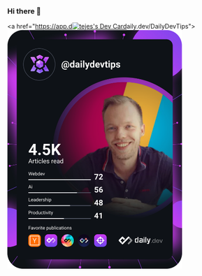 ### Hi there 👋

<!--
**dopeCape/dopeCape** is a ✨ _special_ ✨ repository because its `README.md` (this file) appears on your GitHub profile.

Here are some ideas to get you started:

- 🔭 I’m currently working on ...
- 🌱 I’m currently learning ...
- 👯 I’m looking to collaborate on ...
- 🤔 I’m looking for help with ...
- 💬 Ask me about ...
- 📫 How to reach me: ...
- 😄 Pronouns: ...
- ⚡ Fun fact: ...
-->
<a href="https://app.d<a href="https://app.daily.dev/tejes"><img src="https://api.daily.dev/devcards/db6aac903a644a5f93d3353bbc8013ae.png?r=s11" width="400" alt="tejes's Dev Card"/></a>aily.dev/DailyDevTips"><img src="https://github.com/rebelchris/rebelchris/blob/master/devcard.svg" width="400" alt="Chris Bongers's Dev Card"/></a>

